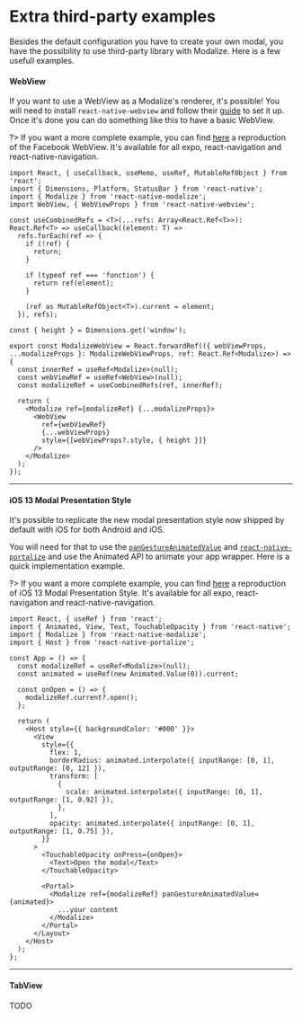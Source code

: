 # Extra third-party examples

Besides the default configuration you have to create your own modal, you have the possibility to use third-party library with Modalize. Here is a few usefull examples.

#### WebView

If you want to use a WebView as a Modalize's renderer, it's possible! You will need to install `react-native-webview` and follow their [guide](https://github.com/react-native-community/react-native-webview) to set it up. Once it's done you can do something like this to have a basic WebView.

?> If you want a more complete example, you can find [here](https://github.com/jeremybarbet/react-native-modalize/blob/master/examples/expo/src/components/modals/FacebookWebView.js) a reproduction of the Facebook WebView. It's available for all expo, react-navigation and react-native-navigation.

```tsx
import React, { useCallback, useMemo, useRef, MutableRefObject } from 'react';
import { Dimensions, Platform, StatusBar } from 'react-native';
import { Modalize } from 'react-native-modalize';
import WebView, { WebViewProps } from 'react-native-webview';

const useCombinedRefs = <T>(...refs: Array<React.Ref<T>>): React.Ref<T> => useCallback((element: T) =>
  refs.forEach(ref => {
    if (!ref) {
      return;
    }

    if (typeof ref === 'function') {
      return ref(element);
    }

    (ref as MutableRefObject<T>).current = element;
  }), refs);

const { height } = Dimensions.get('window');

export const ModalizeWebView = React.forwardRef(({ webViewProps, ...modalizeProps }: ModalizeWebViewProps, ref: React.Ref<Modalize>) => {
  const innerRef = useRef<Modalize>(null);
  const webViewRef = useRef<WebView>(null);
  const modalizeRef = useCombinedRefs(ref, innerRef);

  return (
    <Modalize ref={modalizeRef} {...modalizeProps}>
      <WebView
        ref={webViewRef}
        {...webViewProps}
        style={[webViewProps?.style, { height }]}
      />
    </Modalize>
  );
});
```

****

#### iOS 13 Modal Presentation Style

It's possible to replicate the new modal presentation style now shipped by default with iOS for both Android and iOS.

You will need for that to use the [`panGestureAnimatedValue`](/PROPS.md?id=panGestureAnimatedValue) and [`react-native-portalize`](https://github.com/jeremybarbet/react-native-portalize) and use the Animated API to animate your app wrapper. Here is a quick implementation example.

?> If you want a more complete example, you can find [here](https://github.com/jeremybarbet/react-native-modalize/blob/master/examples/expo/src/components/modals/AnimatedValue.js) a reproduction of iOS 13 Modal Presentation Style. It's available for all expo, react-navigation and react-native-navigation.

```tsx
import React, { useRef } from 'react';
import { Animated, View, Text, TouchableOpacity } from 'react-native';
import { Modalize } from 'react-native-modalize';
import { Host } from 'react-native-portalize';

const App = () => {
  const modalizeRef = useRef<Modalize>(null);
  const animated = useRef(new Animated.Value(0)).current;

  const onOpen = () => {
    modalizeRef.current?.open();
  };

  return (
    <Host style={{ backgroundColor: '#000' }}>
      <View
        style={{
          flex: 1,
          borderRadius: animated.interpolate({ inputRange: [0, 1], outputRange: [0, 12] }),
          transform: [
            {
              scale: animated.interpolate({ inputRange: [0, 1], outputRange: [1, 0.92] }),
            },
          ],
          opacity: animated.interpolate({ inputRange: [0, 1], outputRange: [1, 0.75] }),
        }}
      >
        <TouchableOpacity onPress={onOpen}>
          <Text>Open the modal</Text>
        </TouchableOpacity>

        <Portal>
          <Modalize ref={modalizeRef} panGestureAnimatedValue={animated}>
            ...your content
          </Modalize>
        </Portal>
      </Layout>
    </Host>
  );
};
```

****

#### TabView

TODO
